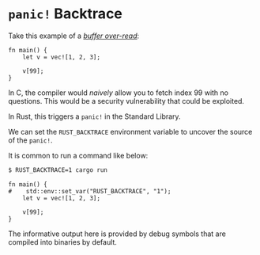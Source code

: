 # `panic!` Backtrace

Take this example of a [_buffer
over-read_](https://cwe.mitre.org/data/definitions/126.html):

```rust,should_panic,panics
fn main() {
    let v = vec![1, 2, 3];

    v[99];
}
```

In C, the compiler would _naively_ allow you to fetch index 99 with no
questions. This would be a security vulnerability that could be exploited.

In Rust, this triggers a `panic!` in the Standard Library.

We can set the `RUST_BACKTRACE` environment variable to uncover the source of
the `panic!`.

It is common to run a command like below:

```sh
$ RUST_BACKTRACE=1 cargo run
```

```rust,should_panic,panics
fn main() {
#    std::env::set_var("RUST_BACKTRACE", "1");
    let v = vec![1, 2, 3];

    v[99];
}
```

The informative output here is provided by debug symbols that are compiled into
binaries by default.
